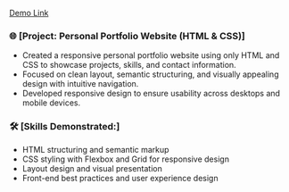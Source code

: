 [Demo Link](https://woossaaa.github.io/Front-End-WebDev-Resume/ )

  
### 🌐 [Project: Personal Portfolio Website (HTML & CSS)]
-  Created a responsive personal portfolio website using only HTML and CSS to showcase projects, skills, and contact information.
-  Focused on clean layout, semantic structuring, and visually appealing design with intuitive navigation. 
-  Developed responsive design to ensure usability across desktops and mobile devices.

### 🛠️  [**Skills Demonstrated:**]
- HTML structuring and semantic markup  
- CSS styling with Flexbox and Grid for responsive design  
- Layout design and visual presentation  
- Front-end best practices and user experience design

